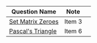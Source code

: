 | Question Name                                                         | Note   |     |
| --------------------------------------------------------------------- | ------ | --- |
| [Set Matrix Zeroes](https://leetcode.com/problems/set-matrix-zeroes/) | Item 3 |     |
| [Pascal's Triangle](https://leetcode.com/problems/pascals-triangle/)  | Item 6 |     |
